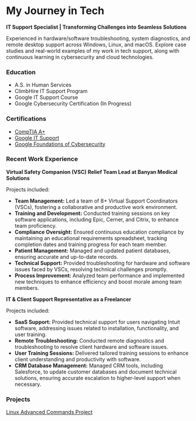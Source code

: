 # My Journey in Tech
**IT Support Specialist | Transforming Challenges into Seamless Solutions**

Experienced in hardware/software troubleshooting, system diagnostics, and remote desktop support across Windows, Linux, and macOS. Explore case studies and real-world examples of my work in tech support, along with continuous learning in cybersecurity and cloud technologies.

### Education
* A.S. in Human Services
* ClimbHire IT Support Program
* Google IT Support Course
* Google Cybersecurity Certification (In Progress)

 
 ### Certifications
  * [CompTIA A+](https://www.credly.com/badges/05a82135-2848-4675-91f3-070a29a29fc5/linked_in_profile)
  * [Google IT Support](https://www.coursera.org/account/accomplishments/specialization/XL62LSJYE4OC)
  * [Google Foundations of Cybersecurity](https://www.coursera.org/account/accomplishments/verify/W5VVVG6DL4BV?utm_source=ln&utm_medium=certificate&utm_content=cert_image&utm_campaign=pdf_header_button&utm_product=course)
    

### Recent Work Experience
**Virtual Safety Companion (VSC) Relief Team Lead at Banyan Medical Solutions** 

Projects included:

* **Team Management:** Led a team of 8+ Virtual Support Coordinators (VSCs), fostering a collaborative and productive work environment.
* **Training and Development:** Conducted training sessions on key software applications, including Epic, Cerner, and Citrix, to enhance team proficiency.
* **Compliance Oversight:** Ensured continuous education compliance by maintaining an educational requirements spreadsheet, tracking completion dates and training 
progress for each team member.
* **Patient Management:** Managed and updated patient databases, ensuring accurate and up-to-date records.
* **Technical Support:** Provided troubleshooting for hardware and software issues faced by VSCs, resolving technical challenges promptly.
* **Process Improvement:** Analyzed team performance and implemented new techniques to enhance efficiency and boost morale among team members.


**IT & Client Support Representative as a Freelancer**   

Projects included:

* **SaaS Support:** Provided technical support for users navigating Intuit software, addressing issues related to installation, functionality, and user training.
* **Remote Troubleshooting:** Conducted remote diagnostics and troubleshooting to resolve client hardware and software issues.
* **User Training Sessions:** Delivered tailored training sessions to enhance client understanding and productivity with software.
* **CRM Database Management:** Managed CRM tools, including Salesforce, to update customer databases and document technical solutions, ensuring accurate escalation to higher-level support when necessary.

### Projects
[Linux Advanced Commands Project](https://coursera.org/share/fe733c2c01fdd550713fa36e447bd0a1)  
 



